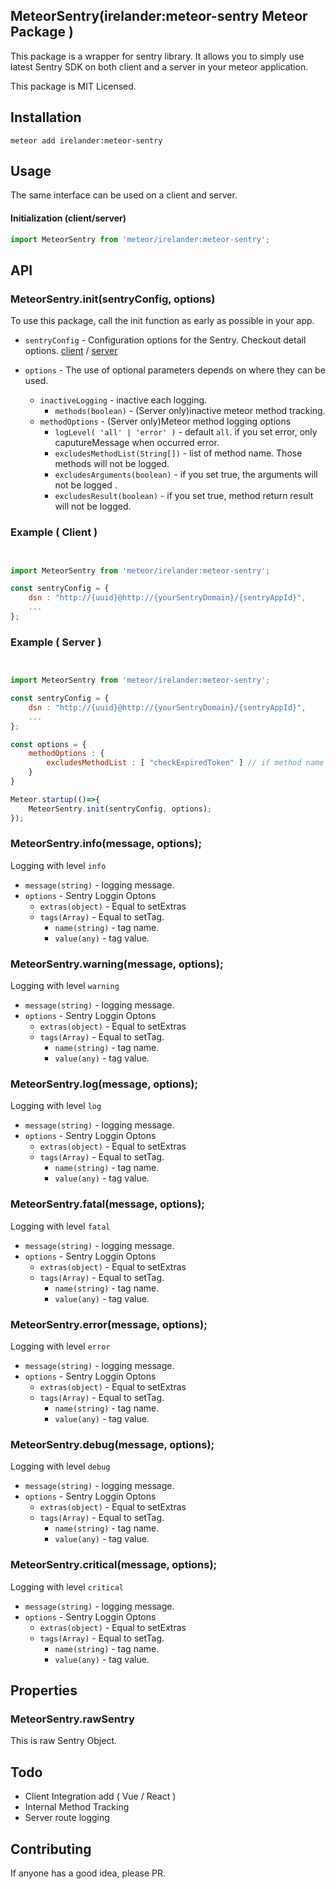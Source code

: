 ## MeteorSentry(irelander:meteor-sentry Meteor Package )

This package is a wrapper for sentry library. It allows you to simply use latest Sentry SDK on both client and a server in your meteor application.

This package is MIT Licensed.

## Installation

```shell script
meteor add irelander:meteor-sentry
```

## Usage

The same interface can be used on a client and server.

#### Initialization (client/server)

```javascript
import MeteorSentry from 'meteor/irelander:meteor-sentry';
```

## API

### MeteorSentry.init(sentryConfig, options)

To use this package, call the init function as early as possible in your app. 

-  `sentryConfig` - Configuration options for the Sentry. Checkout detail options. [client](https://getsentry.github.io/sentry-javascript/interfaces/browser.browseroptions-2.html) / [server](https://getsentry.github.io/sentry-javascript/interfaces/node.nodeoptions-1.html)

- `options` - The use of optional parameters depends on where they can be used.
     -  `inactiveLogging` - inactive each logging.
		- `methods(boolean)` - (Server only)inactive meteor method tracking.
	- `methodOptions` - (Server only)Meteor method logging options
		- `logLevel( 'all' | 'error' )` - default `all`. if you set error, only caputureMessage when occurred error.
		- `excludesMethodList(String[])` - list of method name. Those methods will not be logged.
		- `excludesArguments(boolean)` - if you set true, the arguments will not be logged .
		- `excludesResult(boolean)` - if you set true, method return result will not be logged.

### Example ( Client )
```javascript


import MeteorSentry from 'meteor/irelander:meteor-sentry';

const sentryConfig = {
	dsn : "http://{uuid}@http://{yourSentryDomain}/{sentryAppId}",
	...
};
```


### Example ( Server )

```javascript


import MeteorSentry from 'meteor/irelander:meteor-sentry';

const sentryConfig = {
	dsn : "http://{uuid}@http://{yourSentryDomain}/{sentryAppId}",
	...
};

const options = {
	methodOptions : {
		excludesMethodList : [ "checkExpiredToken" ] // if method name checkExpiredToken will not be logged.
	}
}

Meteor.startup(()=>{
	MeteorSentry.init(sentryConfig, options);
});

```

### MeteorSentry.info(message, options);

Logging with level `info`

 - `message(string)` - logging message.
 - `options` - Sentry Loggin Optons
	 - `extras(object)` - Equal to setExtras
	 - `tags(Array)` - Equal to setTag.
		 - `name(string)` - tag name.
		 - `value(any)` - tag value.

### MeteorSentry.warning(message, options);

Logging with level `warning`

 - `message(string)` - logging message.
 - `options` - Sentry Loggin Optons
	 - `extras(object)` - Equal to setExtras
	 - `tags(Array)` - Equal to setTag.
		 - `name(string)` - tag name.
		 - `value(any)` - tag value.


### MeteorSentry.log(message, options);

Logging with level `log`

 - `message(string)` - logging message.
 - `options` - Sentry Loggin Optons
	 - `extras(object)` - Equal to setExtras
	 - `tags(Array)` - Equal to setTag.
		 - `name(string)` - tag name.
		 - `value(any)` - tag value.


### MeteorSentry.fatal(message, options);

Logging with level `fatal`

 - `message(string)` - logging message.
 - `options` - Sentry Loggin Optons
	 - `extras(object)` - Equal to setExtras
	 - `tags(Array)` - Equal to setTag.
		 - `name(string)` - tag name.
		 - `value(any)` - tag value.


### MeteorSentry.error(message, options);

Logging with level `error`

 - `message(string)` - logging message.
 - `options` - Sentry Loggin Optons
	 - `extras(object)` - Equal to setExtras
	 - `tags(Array)` - Equal to setTag.
		 - `name(string)` - tag name.
		 - `value(any)` - tag value.


### MeteorSentry.debug(message, options);

Logging with level `debug`

 - `message(string)` - logging message.
 - `options` - Sentry Loggin Optons
	 - `extras(object)` - Equal to setExtras
	 - `tags(Array)` - Equal to setTag.
		 - `name(string)` - tag name.
		 - `value(any)` - tag value.


### MeteorSentry.critical(message, options);

Logging with level `critical`

 - `message(string)` - logging message.
 - `options` - Sentry Loggin Optons
	 - `extras(object)` - Equal to setExtras
	 - `tags(Array)` - Equal to setTag.
		 - `name(string)` - tag name.
		 - `value(any)` - tag value.

## Properties
		 
### MeteorSentry.rawSentry

This is raw Sentry Object.


## Todo

- Client Integration add ( Vue / React )
- Internal Method Tracking
- Server route logging

## Contributing

If anyone has a good idea, please PR.
